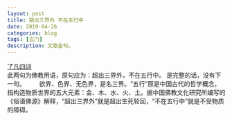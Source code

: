 ```yaml
---
layout: post
title: 跳出三界外 不在五行中
date: 2019-04-26
categories: blog
tags: [玄门]
description: 文章金句。
---
```


[了凡四训](http://www.liaofansixun.com/liaofan/2.html)<br>
此两句为佛教用语，原句应为：超出三界外，不在五行中。 是完整的话，没有下一句。
　　欲界、色界、无色界，是名三界。“五行”原是中国古代的哲学概念，指构造物质世界的五大元素：金、木、水、火、土。据中国佛教文化研究所编写的《俗语佛源》解释，“超出三界外”就是超出生死轮回，“不在五行中”就是不受物质的障碍。
